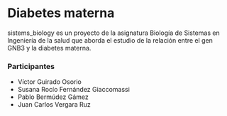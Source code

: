 # Diabetes materna

sistems_biology es un proyecto de la asignatura Biología de Sistemas en Ingeniería de la salud que aborda el estudio de la relación entre el gen GNB3 y la diabetes materna.

### Participantes

- Víctor Guirado Osorio
- Susana Rocío Fernández Giaccomassi
- Pablo Bermúdez Gámez
- Juan Carlos Vergara Ruz

